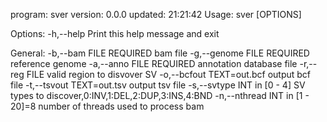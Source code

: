 program: sver
version: 0.0.0
updated: 21:21:42
Usage: sver [OPTIONS]

Options:
  -h,--help                         Print this help message and exit

General:
  -b,--bam FILE REQUIRED            bam file
  -g,--genome FILE REQUIRED         reference genome
  -a,--anno FILE REQUIRED           annotation database file
  -r,--reg FILE                     valid region to disvover SV
  -o,--bcfout TEXT=out.bcf          output bcf file
  -t,--tsvout TEXT=out.tsv          output tsv file
  -s,--svtype INT in [0 - 4]        SV types to discover,0:INV,1:DEL,2:DUP,3:INS,4:BND
  -n,--nthread INT in [1 - 20]=8    number of threads used to process bam
